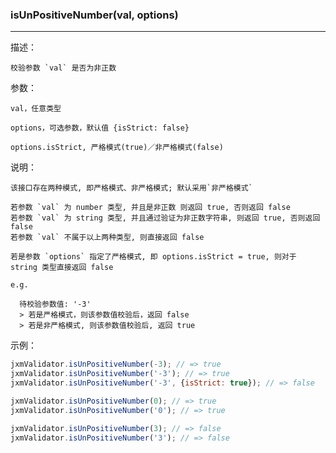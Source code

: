 
### isUnPositiveNumber(val, options)

----------

描述：

    校验参数 `val` 是否为非正数

参数：

    val，任意类型

    options，可选参数，默认值 {isStrict: false}

    options.isStrict, 严格模式(true)／非严格模式(false)

说明：

    该接口存在两种模式, 即严格模式、非严格模式; 默认采用`非严格模式`

    若参数 `val` 为 number 类型, 并且是非正数 则返回 true, 否则返回 false
    若参数 `val` 为 string 类型, 并且通过验证为非正数字符串, 则返回 true, 否则返回 false
    若参数 `val` 不属于以上两种类型, 则直接返回 false

    若是参数 `options` 指定了严格模式, 即 options.isStrict = true, 则对于 string 类型直接返回 false

    e.g.

      待校验参数值: '-3'
      > 若是严格模式，则该参数值校验后，返回 false
      > 若是非严格模式, 则该参数值校验后, 返回 true

示例：

```javascript
jxmValidator.isUnPositiveNumber(-3); // => true
jxmValidator.isUnPositiveNumber('-3'); // => true
jxmValidator.isUnPositiveNumber('-3', {isStrict: true}); // => false

jxmValidator.isUnPositiveNumber(0); // => true
jxmValidator.isUnPositiveNumber('0'); // => true

jxmValidator.isUnPositiveNumber(3); // => false
jxmValidator.isUnPositiveNumber('3'); // => false
```
